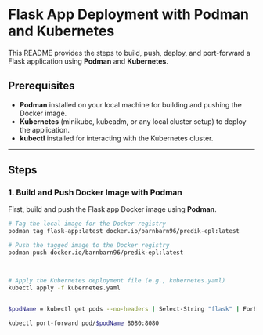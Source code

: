 # Flask App Deployment with Podman and Kubernetes

This README provides the steps to build, push, deploy, and port-forward a Flask application using **Podman** and **Kubernetes**.

## Prerequisites

- **Podman** installed on your local machine for building and pushing the Docker image.
- **Kubernetes** (minikube, kubeadm, or any local cluster setup) to deploy the application.
- **kubectl** installed for interacting with the Kubernetes cluster.

---

## Steps

### 1. Build and Push Docker Image with Podman

First, build and push the Flask app Docker image using **Podman**.

```bash
# Tag the local image for the Docker registry
podman tag flask-app:latest docker.io/barnbarn96/predik-epl:latest

# Push the tagged image to the Docker registry
podman push docker.io/barnbarn96/predik-epl:latest



# Apply the Kubernetes deployment file (e.g., kubernetes.yaml)
kubectl apply -f kubernetes.yaml


$podName = kubectl get pods --no-headers | Select-String "flask" | ForEach-Object { $_.Line.Split(' ')[0] }

kubectl port-forward pod/$podName 8080:8080
